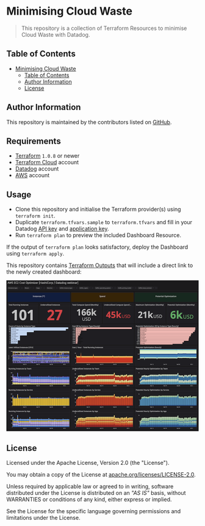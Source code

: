 # Minimising Cloud Waste

> This repository is a collection of Terraform Resources to minimise Cloud Waste with Datadog.

## Table of Contents

- [Minimising Cloud Waste](#minimising-cloud-waste)
  - [Table of Contents](#table-of-contents)
  - [Author Information](#author-information)
  - [License](#license)

## Author Information

This repository is maintained by the contributors listed on [GitHub](https://github.com/ksatirli/minimizing-cloud-waste/graphs/contributors).

## Requirements

* [Terraform](https://www.terraform.io/downloads.html) `1.0.8` or newer
* [Terraform Cloud](https://app.terraform.io/signup/account) account
* [Datadog](https://app.datadoghq.com/signup) account
* [AWS](https://portal.aws.amazon.com/billing/signup) account

## Usage

* Clone this repository and initialise the Terraform provider(s) using `terraform init`.
* Duplicate `terraform.tfvars.sample` to `terraform.tfvars` and fill in your Datadog [API key](https://app.datadoghq.com/account/settings#api) and [application key](https://app.datadoghq.com/access/application-keys).
* Run `terraform plan` to preview the included Dashboard Resource.

If the output of `terraform plan` looks satisfactory, deploy the Dashboard using `terraform apply`.

This repository contains [Terraform Outputs](https://www.terraform.io/docs/language/values/outputs.html) that will include a direct link to the newly created dashboard:

![Minimize Cloud Waste with Terraform and Datadog](images/dashboard.png)

## License

Licensed under the Apache License, Version 2.0 (the "License").

You may obtain a copy of the License at [apache.org/licenses/LICENSE-2.0](http://www.apache.org/licenses/LICENSE-2.0).

Unless required by applicable law or agreed to in writing, software distributed under the License is distributed on an _"AS IS"_ basis, without WARRANTIES or conditions of any kind, either express or implied.

See the License for the specific language governing permissions and limitations under the License.
